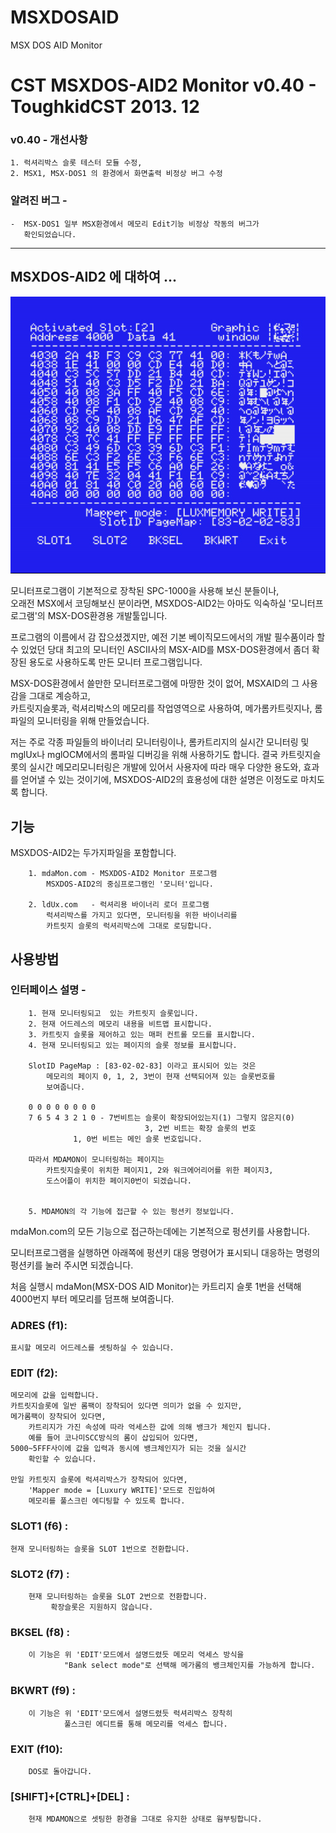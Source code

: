 # MSXDOSAID
MSX DOS AID Monitor 


# CST MSXDOS-AID2 Monitor v0.40  - ToughkidCST 2013. 12



### v0.40 - 개선사항 

	1. 럭셔리박스 슬롯 테스터 모듈 수정, 
	2. MSX1, MSX-DOS1 의 환경에서 화면출력 비정상 버그 수정

### 알려진 버그  - 

	-  MSX-DOS1 일부 MSX환경에서 메모리 Edit기능 비정상 작동의 버그가 
	   확인되었습니다. 



---------------------------------------------------------------


## MSXDOS-AID2 에 대하여 ...
  
![MSXDOSAID MDAMonitor](mdamon.jpg)

모니터프로그램이 기본적으로 장착된 SPC-1000을 사용해 보신 분들이나,  
오래전 MSX에서 코딩해보신 분이라면, 
MSXDOS-AID2는 아마도  익숙하실 '모니터프로그램'의 MSX-DOS환경용 개발툴입니다. 

프로그램의 이름에서 감 잡으셨겠지만, 
예전 기본 베이직모드에서의 개발 필수품이라 할 수 있었던 당대 최고의 모니터인 
ASCII사의 MSX-AID를 MSX-DOS환경에서 좀더 확장된 용도로 사용하도록 만든 
모니터 프로그램입니다. 


MSX-DOS환경에서 쓸만한 모니터프로그램에 마땅한 것이 없어, 
MSXAID의 그 사용감을 그대로 계승하고,  
카트릿지슬롯과, 럭셔리박스의 메모리를 작업영역으로 사용하여, 
메가롬카트릿지나,  롬파일의 모니터링을 위해 만들었습니다. 


저는 주로 각종 파일들의 바이너리 모니터링이나, 
롬카트리지의 실시간 모니터링 및 
mglUx나 mglOCM에서의 롬파일 디버깅을 위해 사용하기도 합니다. 
결국 카트릿지슬롯의 실시간 메모리모니터링은 개발에 있어서 
사용자에 따라 매우 다양한 용도와, 효과를 얻어낼 수 있는 것이기에, 
MSXDOS-AID2의 효용성에 대한 설명은 이정도로 마치도록 합니다. 

## 기능 

MSXDOS-AID2는 두가지파일을 포함합니다. 

		1. mdaMon.com - MSXDOS-AID2 Monitor 프로그램
			MSXDOS-AID2의 중심프로그램인 '모니터'입니다. 

		2. ldUx.com   - 럭셔리용 바이너리 로더 프로그램 
			럭셔리박스를 가지고 있다면, 모니터링을 위한 바이너리를 
			카트릿지 슬롯의 럭셔리박스에 그대로 로딩합니다. 


## 사용방법

### 인터페이스 설명 - 

		1. 현재 모니터링되고  있는 카트릿지 슬롯입니다. 
		2. 현재 어드레스의 메모리 내용을 비트맵 표시합니다. 
		3. 카트릿지 슬롯을 제어하고 있는 매퍼 컨트롤 모드를 표시합니다. 
		4. 현재 모니터링되고 있는 페이지의 슬롯 정보를 표시합니다. 
	    
		SlotID PageMap : [83-02-02-83] 이라고 표시되어 있는 것은
	        메모리의 페이지 0, 1, 2, 3번이 현재 선택되어져 있는 슬롯번호를 
	    	보여줍니다.  
		
		0 0 0 0 0 0 0 0 
		7 6 5 4 3 2 1 0 - 7번비트는 슬롯이 확장되어있는지(1) 그렇지 않은지(0)
                                  3, 2번 비트는 확장 슬롯의 번호 	
				  1, 0번 비트는 메인 슬롯 번호입니다. 

		따라서 MDAMON이 모니터링하는 페이지는
			카트릿지슬롯이 위치한 페이지1, 2와 워크에어리어를 위한 페이지3, 
			도스어플이 위치한 페이지0번이 되겠습니다. 
				  
		
		5. MDAMON의 각 기능에 접근할 수 있는 펑션키 정보입니다. 


mdaMon.com의 모든 기능으로 접근하는데에는 기본적으로 펑션키를 사용합니다. 

모니터프로그램을 실행하면 아래쪽에 펑션키 대응 명령어가 표시되니 
대응하는 명령의 펑션키를 눌러 주시면 되겠습니다. 

처음 실행시  mdaMon(MSX-DOS AID Monitor)는 
카트리지 슬롯 1번을 선택해 4000번지 부터 메모리를 덤프해 보여줍니다. 


### ADRES (f1): 
	표시할 메모리 어드레스를 셋팅하실 수 있습니다. 

### EDIT  (f2): 
	메모리에 값을 입력합니다.   
	카트릿지슬롯에 일반 롬팩이 장착되어 있다면 의미가 없을 수 있지만, 
	메가롬팩이 장착되어 있다면, 
        카트리지가 가진 속성에 따라 억세스한 값에 의해 뱅크가 체인지 됩니다. 
        예를 들어 코나미SCC방식의 롬이 삽입되어 있다면, 
	5000~5FFF사이에 값을 입력과 동시에 뱅크체인지가 되는 것을 실시간 
        확인할 수 있습니다. 

	만일 카트릿지 슬롯에 럭셔리박스가 장착되어 있다면,
        'Mapper mode = [Luxury WRITE]'모드로 진입하여  
        메모리를 풀스크린 에디팅할 수 있도록 합니다. 


### SLOT1 (f6) : 
	현재 모니터링하는 슬롯을 SLOT 1번으로 전환합니다. 

### SLOT2 (f7) : 
		현재 모니터링하는 슬롯을 SLOT 2번으로 전환합니다.  
	     	 확장슬롯은 지원하지 않습니다.
 
### BKSEL (f8) : 
		이 기능은 위 'EDIT'모드에서 설명드렸듯 메모리 억세스 방식을 
             	"Bank select mode"로 선택해 메가롬의 뱅크체인지를 가능하게 합니다.  
		
### BKWRT (f9) : 
		이 기능은 위 'EDIT'모드에서 설명드렸듯 럭셔리박스 장착히 
             	풀스크린 에디트를 통해 메모리를 억세스 합니다. 

### EXIT  (f10): 
		DOS로 돌아갑니다. 


### [SHIFT]+[CTRL]+[DEL] : 
		현재 MDAMON으로 셋팅한 환경을 그대로 유지한 상태로 웜부팅합니다.  



		  			
